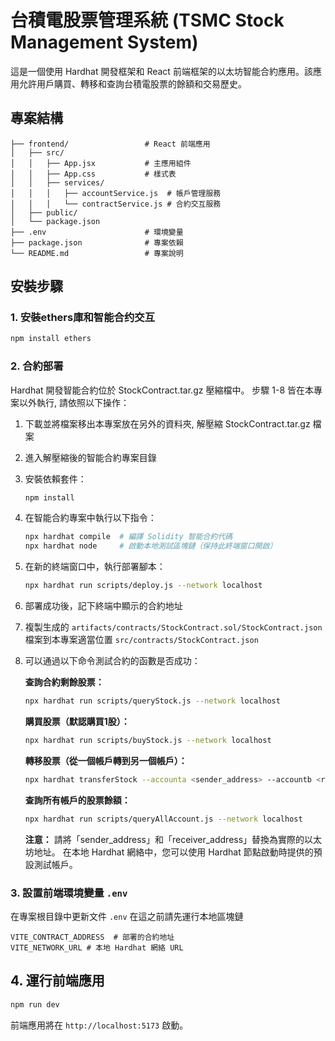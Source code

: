 # 台積電股票管理系統 (TSMC Stock Management System)
這是一個使用 Hardhat 開發框架和 React 前端框架的以太坊智能合約應用。該應用允許用戶購買、轉移和查詢台積電股票的餘額和交易歷史。
## 專案結構
``` 
├── frontend/                 # React 前端應用
│   ├── src/
│   │   ├── App.jsx           # 主應用組件
│   │   ├── App.css           # 樣式表
│   │   ├── services/
│   │   │   ├── accountService.js  # 帳戶管理服務
│   │   │   └── contractService.js # 合約交互服務
│   ├── public/
│   └── package.json
├── .env                      # 環境變量
├── package.json              # 專案依賴
└── README.md                 # 專案說明
```

## 安裝步驟
### 1. 安裝ethers庫和智能合约交互
``` bash
npm install ethers
```

### 2. 合約部署
Hardhat 開發智能合約位於 StockContract.tar.gz 壓縮檔中。
步驟 1-8 皆在本專案以外執行, 請依照以下操作：

1. 下載並將檔案移出本專案放在另外的資料夾, 解壓縮 StockContract.tar.gz 檔案
2. 進入解壓縮後的智能合約專案目錄
3. 安裝依賴套件：
   ```bash
   npm install
   ```
4. 在智能合約專案中執行以下指令：
   ```bash
   npx hardhat compile  # 編譯 Solidity 智能合約代碼
   npx hardhat node     # 啟動本地測試區塊鏈（保持此終端窗口開啟）
   ```
5. 在新的終端窗口中，執行部署腳本：
   ```bash
   npx hardhat run scripts/deploy.js --network localhost
   ```
6. 部署成功後，記下終端中顯示的合約地址
7. 複製生成的 `artifacts/contracts/StockContract.sol/StockContract.json` 檔案到本專案適當位置 `src/contracts/StockContract.json`
8. 可以通過以下命令測試合約的函數是否成功：

   **查詢合約剩餘股票：**
   ```bash
   npx hardhat run scripts/queryStock.js --network localhost
   ```

   **購買股票（默認購買1股）：**
   ```bash
   npx hardhat run scripts/buyStock.js --network localhost
   ```

   **轉移股票（從一個帳戶轉到另一個帳戶）：**
   ```bash
   npx hardhat transferStock --accounta <sender_address> --accountb <receiver_address> --amount <amount> --network localhost
   ```

   **查詢所有帳戶的股票餘額：**
   ```bash
   npx hardhat run scripts/queryAllAccount.js --network localhost
   ```

   **注意：** 請將「sender_address」和「receiver_address」替換為實際的以太坊地址。
   在本地 Hardhat 網絡中，您可以使用 Hardhat 節點啟動時提供的預設測試帳戶。

### 3. 設置前端環境變量 `.env`
在專案根目錄中更新文件 `.env`
在這之前請先運行本地區塊鏈
``` 
VITE_CONTRACT_ADDRESS  # 部署的合約地址
VITE_NETWORK_URL # 本地 Hardhat 網絡 URL
```

## 4. 運行前端應用
``` bash
npm run dev
```
前端應用將在 `http://localhost:5173` 啟動。
